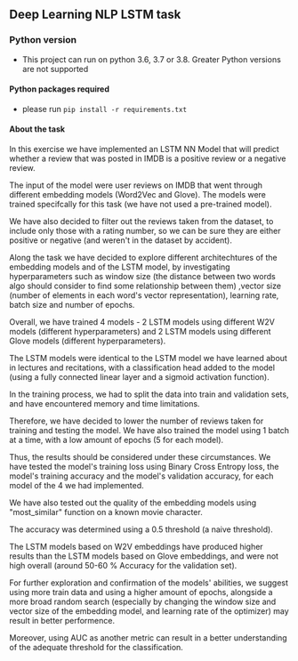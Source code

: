 ## Deep Learning NLP LSTM task

### Python version
 - This project can run on python 3.6, 3.7 or 3.8. Greater Python versions are not supported
 
#### Python packages required
- please run `pip install -r requirements.txt`


#### About the task

In this exercise we have implemented an LSTM NN Model that will predict
whether a review that was posted in IMDB is a positive review or a negative review.

The input of the model were user reviews on IMDB that went through different embedding models (Word2Vec and Glove).
The models were trained specifcally for this task (we have not used a pre-trained model).

We have also decided to filter out the reviews taken from the dataset, to include only those with a rating number, so we can be sure they are either positive or negative (and weren't in the dataset by accident).

Along the task we have decided to explore different architechtures of the embedding models and of the LSTM model, 
by investigating hyperparameters such as window size (the distance between two words algo should consider to find some relationship between them)
,vector size (number of elements in each word's vector representation), learning rate, batch size and number of epochs.

Overall, we have trained 4 models - 2 LSTM models using different W2V models (different hyperparameters) and 2 LSTM models using different Glove models (different hyperparameters).

The LSTM models were identical to the LSTM model we have learned about in lectures and recitations, with a classification head added to the model (using a fully connected linear layer and a sigmoid activation function).

In the training process, we had to split the data into train and validation sets, and have encountered memory and time limitations. 

Therefore, we have decided to lower the number of reviews taken for training and testing the model.
We have also trained the model using 1 batch at a time, with a low amount of epochs (5 for each model).

Thus, the results should be considered under these circumstances.
We have tested the model's training loss using Binary Cross Entropy loss, the model's training accuracy and the model's validation accuracy, for each model of the 4 we had implemented.

We have also tested out the quality of the embedding models using "most_similar" function on a known movie character.

The accuracy was determined using a 0.5 threshold (a naive threshold).

The LSTM models based on W2V embeddings have produced higher results than the LSTM models based on Glove embeddings, and were not high overall (around 50-60 % Accuracy for the validation set).

For further exploration and confirmation of the models' abilities, we suggest
using more train data and using a higher amount of epochs, alongside a more broad random search (especially by changing the window size and vector size of the embedding model, and learning rate of the optimizer) may result in better performence.

Moreover, using AUC as another metric can result in a better understanding of the adequate threshold for the classification.